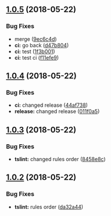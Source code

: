 <a name="1.0.5"></a>
## [1.0.5](https://github.com/ngxrb/rules/compare/v1.0.4...v1.0.5) (2018-05-22)


### Bug Fixes

* merge ([9ec6c4d](https://github.com/ngxrb/rules/commit/9ec6c4d))
* **ci:** go back ([d47b804](https://github.com/ngxrb/rules/commit/d47b804))
* **ci:** test ([1f3b001](https://github.com/ngxrb/rules/commit/1f3b001))
* **ci:** test ci ([f11efe9](https://github.com/ngxrb/rules/commit/f11efe9))

<a name="1.0.4"></a>
## [1.0.4](https://github.com/ngxrb/rules/compare/v1.0.3...v1.0.4) (2018-05-22)


### Bug Fixes

* **ci:** changed release ([44af738](https://github.com/ngxrb/rules/commit/44af738))
* **release:** changed release ([011f0a5](https://github.com/ngxrb/rules/commit/011f0a5))

<a name="1.0.3"></a>
## [1.0.3](https://github.com/ngxrb/rules/compare/v1.0.2...v1.0.3) (2018-05-22)


### Bug Fixes

* **tslint:** changed rules order ([8458e8c](https://github.com/ngxrb/rules/commit/8458e8c))

<a name="1.0.2"></a>
## [1.0.2](https://github.com/ngxrb/rules/compare/v1.0.1...v1.0.2) (2018-05-22)


### Bug Fixes

* **tslint:** rules order ([da32a44](https://github.com/ngxrb/rules/commit/da32a44))
